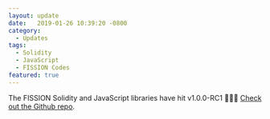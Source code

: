 ```yaml
---
layout: update
date:   2019-01-26 10:39:20 -0800
category:
  - Updates
tags:
  - Solidity
  - JavaScript
  - FISSION Codes
featured: true
---
```

The FISSION Solidity and JavaScript libraries have hit v1.0.0-RC1 🎉🎉🎉 [Check out the Github repo](https://github.com/fission-suite/fission-codes).